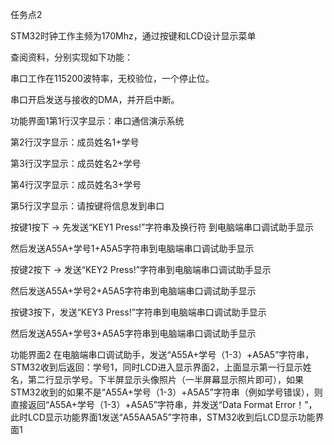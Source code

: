 任务点2

STM32时钟工作主频为170Mhz，通过按键和LCD设计显示菜单

查阅资料，分别实现如下功能：

串口工作在115200波特率，无校验位，一个停止位。

串口开启发送与接收的DMA，并开启中断。

功能界面1第1行汉字显示：串口通信演示系统

第2行汉字显示：成员姓名1+学号

第3行汉字显示：成员姓名2+学号

第4行汉字显示：成员姓名3+学号

第5行汉字显示：请按键将信息发到串口

按键1按下 -> 先发送“KEY1 Press!”字符串及换行符 到电脑端串口调试助手显示 

然后发送A55A+学号1+A5A5字符串到电脑端串口调试助手显示   

按键2按下 -> 发送“KEY2 Press!”字符串到电脑端串口调试助手显示  

然后发送A55A+学号2+A5A5字符串到电脑端串口调试助手显示    

按键3按下，发送“KEY3 Press!”字符串到电脑端串口调试助手显示  

然后发送A55A+学号3+A5A5字符串到电脑端串口调试助手显示    

功能界面2 在电脑端串口调试助手，发送“A55A+学号（1-3）+A5A5”字符串，STM32收到后返回：学号1，同时LCD进入显示界面2，上面显示第一行显示姓名，第二行显示学号。下半屏显示头像照片（一半屏幕显示照片即可），如果STM32收到的如果不是“A55A+学号（1-3）+A5A5”字符串（例如学号错误），则直接返回“A55A+学号（1-3）+A5A5”字符串，并发送“Data Format Error！”，此时LCD显示功能界面1发送“A55AA5A5”字符串，STM32收到后LCD显示功能界面1